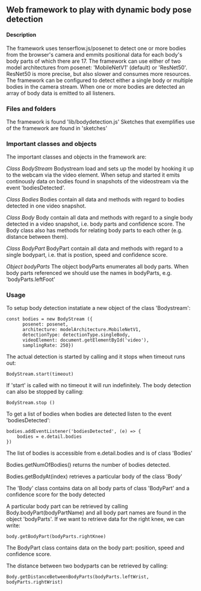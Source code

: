## Web framework to play with dynamic body pose detection

#### Description
The framework uses tenserflow.js/posenet to detect one or more bodies from the browser's camera and emmits positional data for each body's body parts of which there are 17. The framework can use either of two model architectures from posenet: 'MobileNetV1' (default) or 'ResNet50'. ResNet50 is more precise, but also slower and consumes more resources. The framework can be configured to detect either a single body or multiple bodies in the camera stream. When one or more bodies are detected an array of body data is emitted to all listeners.

### Files and folders
The framework is found 'lib/bodydetection.js'
Sketches that exemplifies use of the framework are found in 'sketches'

### Important classes and objects 
The important classes and objects in the framework are:

*Class BodyStream*
Bodystream load and sets up the model by hooking it up to the webcam via the video element. When setup and started it emits continously data on bodies found in snapshots of the videostream via the event 'bodiesDetected'.

*Class Bodies*
Bodies contain all data and methods with regard to bodies detected in one video snapshot. 

*Class Body*
Body contain all data and methods with regard to a single body detected in a video snapshot, i.e. body parts and confidence score. The Body class also has methods for relating body parts to each other (e.g. distance between them).

*Class BodyPart*
BodyPart contain all data and methods with regard to a single bodypart, i.e. that is postion, speed and confidence score.

*Object bodyParts*
The object bodyParts enumerates all body parts. When body parts referenced we should use the names in bodyParts, e.g. 'bodyParts.leftFoot'

### Usage
To setup body detection instatiate a new object of the class 'Bodystream':

~~~
const bodies = new BodyStream ({
      posenet: posenet,
      architecture: modelArchitecture.MobileNetV1, 
      detectionType: detectionType.singleBody, 
      videoElement: document.getElementById('video'), 
      samplingRate: 250})
~~~

The actual detection is started by calling and it stops when timeout runs out:

~~~
BodyStream.start(timeout) 
~~~

If 'start' is called with no timeout it will run indefinitely. The body detection can also be stopped by calling:

~~~ 
BodyStream.stop ()
~~~

To get a list of bodies when bodies are detected listen to the event 'bodiesDetected':

~~~
bodies.addEventListener('bodiesDetected', (e) => {
    bodies = e.detail.bodies
})
~~~

The list of bodies is accessible from e.detail.bodies and is of class 'Bodies'

Bodies.getNumOfBodies() returns the number of bodies detected.

Bodies.getBodyAt(index) retrieves a particular body of the class 'Body'

The 'Body' class contains data on all body parts of class 'BodyPart' and a confidence score for the body detected

A particular body part can be retrieved by calling Body.bodyPart(bodyPartName) and all body part names are found in the object 'bodyParts'. If we want to retrieve data for the right knee, we can write:

~~~
body.getBodyPart(bodyParts.rightKnee)
~~~

The BodyPart class contains data on the body part: position, speed and confidence score.

The distance between two bodyparts can be retrieved by calling:

~~~
Body.getDistanceBetweenBodyParts(bodyParts.leftWrist, bodyParts.rightWrist)
~~~

